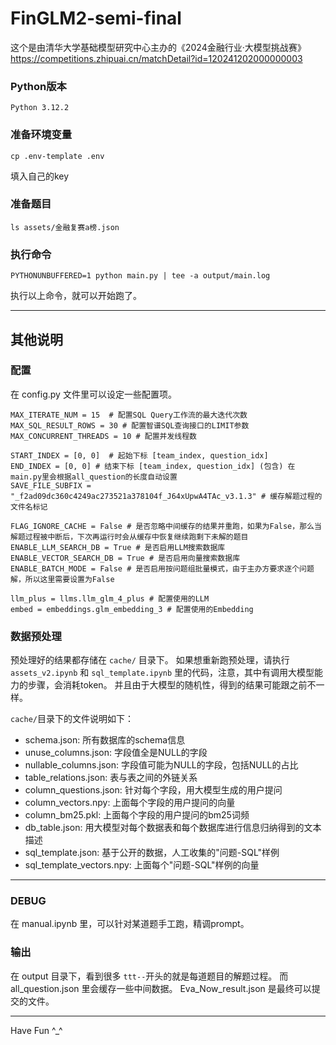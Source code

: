 # FinGLM2-semi-final
这个是由清华大学基础模型研究中心主办的《2024金融行业·大模型挑战赛》
https://competitions.zhipuai.cn/matchDetail?id=120241202000000003

### Python版本
```
Python 3.12.2
```

### 准备环境变量
```
cp .env-template .env
```
填入自己的key

### 准备题目
```
ls assets/金融复赛a榜.json
```

### 执行命令
```
PYTHONUNBUFFERED=1 python main.py | tee -a output/main.log
```
执行以上命令，就可以开始跑了。

---

## 其他说明

### 配置
在 config.py 文件里可以设定一些配置项。
```
MAX_ITERATE_NUM = 15  # 配置SQL Query工作流的最大迭代次数
MAX_SQL_RESULT_ROWS = 30 # 配置智谱SQL查询接口的LIMIT参数
MAX_CONCURRENT_THREADS = 10 # 配置并发线程数

START_INDEX = [0, 0]  # 起始下标 [team_index, question_idx]
END_INDEX = [0, 0] # 结束下标 [team_index, question_idx] (包含) 在main.py里会根据all_question的长度自动设置
SAVE_FILE_SUBFIX = "_f2ad09dc360c4249ac273521a378104f_J64xUpwA4TAc_v3.1.3" # 缓存解题过程的文件名标记

FLAG_IGNORE_CACHE = False # 是否忽略中间缓存的结果并重跑，如果为False，那么当解题过程被中断后，下次再运行时会从缓存中恢复继续跑剩下未解的题目
ENABLE_LLM_SEARCH_DB = True # 是否启用LLM搜索数据库
ENABLE_VECTOR_SEARCH_DB = True # 是否启用向量搜索数据库
ENABLE_BATCH_MODE = False # 是否启用按问题组批量模式，由于主办方要求逐个问题解，所以这里需要设置为False

llm_plus = llms.llm_glm_4_plus # 配置使用的LLM
embed = embeddings.glm_embedding_3 # 配置使用的Embedding
```

### 数据预处理
预处理好的结果都存储在 `cache/` 目录下。
如果想重新跑预处理，请执行 `assets_v2.ipynb` 和 `sql_template.ipynb` 里的代码，注意，其中有调用大模型能力的步骤，会消耗token。
并且由于大模型的随机性，得到的结果可能跟之前不一样。

`cache/`目录下的文件说明如下：

- schema.json: 所有数据库的schema信息
- unuse_columns.json: 字段值全是NULL的字段
- nullable_columns.json: 字段值可能为NULL的字段，包括NULL的占比
- table_relations.json: 表与表之间的外链关系
- column_questions.json: 针对每个字段，用大模型生成的用户提问
- column_vectors.npy: 上面每个字段的用户提问的向量
- column_bm25.pkl: 上面每个字段的用户提问的bm25词频
- db_table.json: 用大模型对每个数据表和每个数据库进行信息归纳得到的文本描述
- sql_template.json: 基于公开的数据，人工收集的"问题-SQL"样例
- sql_template_vectors.npy: 上面每个"问题-SQL"样例的向量

---

### DEBUG
在 manual.ipynb 里，可以针对某道题手工跑，精调prompt。

### 输出
在 output 目录下，看到很多 `ttt--`开头的就是每道题目的解题过程。
而 all_question.json 里会缓存一些中间数据。
Eva_Now_result.json 是最终可以提交的文件。

---

Have Fun ^_^